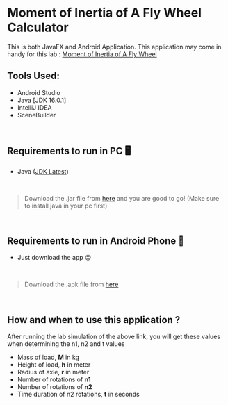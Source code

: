 # Moment of Inertia of A Fly Wheel Calculator

This is both JavaFX and Android Application. This application may come in handy for this lab : [Moment of Inertia of A Fly Wheel](https://vlab.amrita.edu/index.php?sub=1&brch=74&sim=571&cnt=1)
<br>

## Tools Used:
- Android Studio
- Java [JDK 16.0.1]
- IntelliJ IDEA
- SceneBuilder

<br>

## Requirements to run in PC 🖥️
- Java ([JDK Latest](https://www.oracle.com/java/technologies/downloads/))
<br>

> Download the .jar file from [here](#) and you are good to go! (Make sure to install java in your pc first)
<br>

## Requirements to run in Android Phone 📱
- Just download the app 😊
<br>

> Download the .apk file from [here](#)
<br>

## How and when to use this application ?
After running the lab simulation of the above link, you will get these values when determining the n1, n2 and t values
  
  - Mass of load, **M** in kg
  - Height of load, **h** in meter
  - Radius of axle, **r** in meter
  - Number of rotations of **n1**
  - Number of rotations of **n2**
  - Time duration of n2 rotations, **t** in seconds
